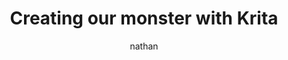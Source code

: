 ---
author: nathan
title: Creating our monster with Krita
description: Now we have some principles of design to work with, it’s time to apply them to our own creature design.

type: course_chapter

weight: 2
---